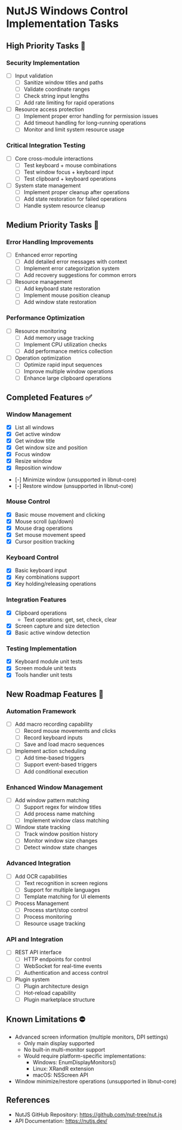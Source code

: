 # NutJS Windows Control Implementation Tasks

## High Priority Tasks 🚨

### Security Implementation
- [ ] Input validation
  - [ ] Sanitize window titles and paths
  - [ ] Validate coordinate ranges
  - [ ] Check string input lengths
  - [ ] Add rate limiting for rapid operations
- [ ] Resource access protection
  - [ ] Implement proper error handling for permission issues
  - [ ] Add timeout handling for long-running operations
  - [ ] Monitor and limit system resource usage

### Critical Integration Testing
- [ ] Core cross-module interactions
  - [ ] Test keyboard + mouse combinations
  - [ ] Test window focus + keyboard input
  - [ ] Test clipboard + keyboard operations
- [ ] System state management
  - [ ] Implement proper cleanup after operations
  - [ ] Add state restoration for failed operations
  - [ ] Handle system resource cleanup

## Medium Priority Tasks 📝

### Error Handling Improvements
- [ ] Enhanced error reporting
  - [ ] Add detailed error messages with context
  - [ ] Implement error categorization system
  - [ ] Add recovery suggestions for common errors
- [ ] Resource management
  - [ ] Add keyboard state restoration
  - [ ] Implement mouse position cleanup
  - [ ] Add window state restoration

### Performance Optimization
- [ ] Resource monitoring
  - [ ] Add memory usage tracking
  - [ ] Implement CPU utilization checks
  - [ ] Add performance metrics collection
- [ ] Operation optimization
  - [ ] Optimize rapid input sequences
  - [ ] Improve multiple window operations
  - [ ] Enhance large clipboard operations

## Completed Features ✅

### Window Management
- [x] List all windows
- [x] Get active window
- [x] Get window title
- [x] Get window size and position
- [x] Focus window
- [x] Resize window
- [x] Reposition window
- [-] Minimize window (unsupported in libnut-core)
- [-] Restore window (unsupported in libnut-core)

### Mouse Control
- [x] Basic mouse movement and clicking
- [x] Mouse scroll (up/down)
- [x] Mouse drag operations
- [x] Set mouse movement speed
- [x] Cursor position tracking

### Keyboard Control
- [x] Basic keyboard input
- [x] Key combinations support
- [x] Key holding/releasing operations

### Integration Features
- [x] Clipboard operations
  - Text operations: get, set, check, clear
- [x] Screen capture and size detection
- [x] Basic active window detection

### Testing Implementation
- [x] Keyboard module unit tests
- [x] Screen module unit tests
- [x] Tools handler unit tests

## New Roadmap Features 🎯

### Automation Framework
- [ ] Add macro recording capability
  - [ ] Record mouse movements and clicks
  - [ ] Record keyboard inputs
  - [ ] Save and load macro sequences
- [ ] Implement action scheduling
  - [ ] Add time-based triggers
  - [ ] Support event-based triggers
  - [ ] Add conditional execution

### Enhanced Window Management
- [ ] Add window pattern matching
  - [ ] Support regex for window titles
  - [ ] Add process name matching
  - [ ] Implement window class matching
- [ ] Window state tracking
  - [ ] Track window position history
  - [ ] Monitor window size changes
  - [ ] Detect window state changes

### Advanced Integration
- [ ] Add OCR capabilities
  - [ ] Text recognition in screen regions
  - [ ] Support for multiple languages
  - [ ] Template matching for UI elements
- [ ] Process Management
  - [ ] Process start/stop control
  - [ ] Process monitoring
  - [ ] Resource usage tracking

### API and Integration
- [ ] REST API interface
  - [ ] HTTP endpoints for control
  - [ ] WebSocket for real-time events
  - [ ] Authentication and access control
- [ ] Plugin system
  - [ ] Plugin architecture design
  - [ ] Hot-reload capability
  - [ ] Plugin marketplace structure

## Known Limitations ⛔
- Advanced screen information (multiple monitors, DPI settings)
  - Only main display supported
  - No built-in multi-monitor support
  - Would require platform-specific implementations:
    - Windows: EnumDisplayMonitors()
    - Linux: XRandR extension
    - macOS: NSScreen API
- Window minimize/restore operations (unsupported in libnut-core)

## References
- NutJS GitHub Repository: https://github.com/nut-tree/nut.js
- API Documentation: https://nutjs.dev/
